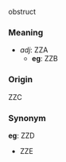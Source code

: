 obstruct
### Meaning
+ _adj_: ZZA
    + __eg__: ZZB

### Origin

ZZC

### Synonym

__eg__: ZZD

+ ZZE


